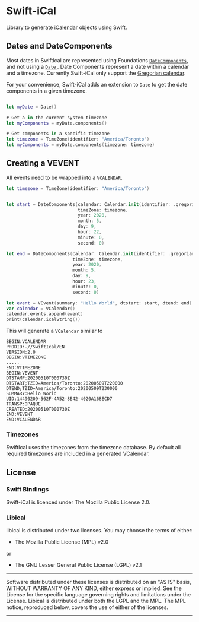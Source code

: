 # Swift-iCal

Library to generate [iCalendar](https://tools.ietf.org/html/rfc5545#section-3.8.7.4) objects using Swift.




## Dates and DateComponents

Most dates in SwiftIcal are represented using Foundations [`DateComponents`](https://developer.apple.com/documentation/foundation/datecomponents), and not using a [`Date` ](https://developer.apple.com/documentation/foundation/date).
Date Components represent a date within a calendar and a timezone.
Currently Swift-iCal only support the [Gregorian calendar](https://en.wikipedia.org/wiki/Gregorian_calendar).

For your convenience, Swift-iCal adds an extension to `Date` to get the date components in a given timezone.

```swift

let myDate = Date()

# Get a in the current system timezone
let myComponents = myDate.components()

# Get components in a specific timezone
let timezone = TimeZone(identifier: "America/Toronto")
let myComponents = myDate.components(timezone: timezone)
```

## Creating a VEVENT

All events need to be wrapped into a `VCALENDAR`.


```swift
let timezone = TimeZone(identifier: "America/Toronto")


let start = DateComponents(calendar: Calendar.init(identifier: .gregorian),
                           timeZone: timezone,
                           year: 2020,
                           month: 5,
                           day: 9,
                           hour: 22,
                           minute: 0,
                           second: 0)

let end = DateComponents(calendar: Calendar.init(identifier: .gregorian),
                         timeZone: timezone,
                         year: 2020,
                         month: 5,
                         day: 9,
                         hour: 23,
                         minute: 0,
                         second: 0)

let event = VEvent(summary: "Hello World", dtstart: start, dtend: end)
var calendar = VCalendar()
calendar.events.append(event)
print(calendar.icalString())
```

This will generate a `VCalendar` similar to

```ics
BEGIN:VCALENDAR
PRODID:-//SwiftIcal/EN
VERSION:2.0
BEGIN:VTIMEZONE
.....
END:VTIMEZONE
BEGIN:VEVENT
DTSTAMP:20200510T000730Z
DTSTART;TZID=America/Toronto:20200509T220000
DTEND;TZID=America/Toronto:20200509T230000
SUMMARY:Hello World
UID:14490209-562F-4A52-8E42-4020A168ECD7
TRANSP:OPAQUE
CREATED:20200510T000730Z
END:VEVENT
END:VCALENDAR
```

### Timezones

SwiftIcal uses the timezones from the timezone database.
By default all required timezones are included in a generated VCalendar.

## License

### Swift Bindings

Swift-iCal is licenced under The Mozilla Public License 2.0.

### Libical


libical is distributed under two licenses.
You may choose the terms of either:

 * The Mozilla Public License (MPL) v2.0

 or

 * The GNU Lesser General Public License (LGPL) v2.1

----------------------------------------------------------------------

Software distributed under these licenses is distributed on an "AS
IS" basis, WITHOUT WARRANTY OF ANY KIND, either express or
implied. See the License for the specific language governing rights
and limitations under the License.
Libical is distributed under both the LGPL and the MPL. The MPL
notice, reproduced below, covers the use of either of the licenses.

----------------------------------------------------------------------

